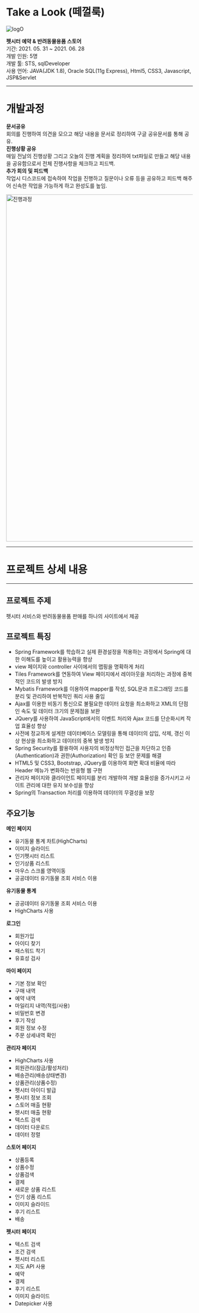 # Take a Look (떼껄룩)

![logO](https://user-images.githubusercontent.com/82743025/126526370-33d97941-8192-4025-825a-099522eef9b9.png)

__펫시터 예약 & 반려동물용품 스토어__   
기간: 2021. 05. 31 ~ 2021. 06. 28  
개발 인원: 5명  
개발 툴: STS, sqlDeveloper  
사용 언어: JAVA(JDK 1.8), Oracle SQL(11g Express), Html5, CSS3, Javascript, JSP&Servlet  

---

# 개발과정    
__문서공유__    
회의를 진행하여 의견을 모으고 해당 내용을 문서로 정리하여 구글 공유문서를 통해 공유.    
__진행상황 공유__    
매일 전날의 진행상황 그리고 오늘의 진행 계획을 정리하여 txt파일로 만들고 해당 내용을 공유함으로서 전체 진행사항을 체크하고 피드백.    
__추가 회의 및 피드백__    
작업시 디스코드에 접속하여 작업을 진행하고 질문이나 오류 등을 공유하고 피드백 해주어 신속한 작업을 가능하게 하고 완성도를 높임.    

<img width="937" alt="진행과정" src="https://user-images.githubusercontent.com/76812787/126892762-4402b793-5c4b-4c99-93f7-53638951e30f.PNG">

---
# 프로젝트 상세 내용  
---
## 프로젝트 주제
펫시터 서비스와 반려동물용품 판매를 하나의 사이트에서 제공
## 프로젝트 특징
- Spring Framework를 학습하고 실제 환경설정을 적용하는 과정에서 Spring에 대한 이해도를 높이고 활용능력을 향상
- view 페이지와 controller 사이에서의 맵핑을 명확하게 처리
- Tiles Framework를 연동하여 View 페이지에서 레이아웃을 처리하는 과정에 중복적인 코드의 발생 방지
- Mybatis Framework를 이용하여 mapper를 작성, SQL문과 프로그래밍 코드를 분리 및 관리하여 반복적인 쿼리 사용 줄임
- Ajax를 이용한 비동기 통신으로 불필요한 데이터 요청을 최소화하고 XML의 단점인 속도 및 데이터 크기의 문제점을 보완
- JQuery를 사용하여 JavaScript에서의 이벤트 처리와 Ajax 코드를 단순화시켜 작업 효율성 향상
- 사전에 정교하게 설계한 데이터베이스 모델링을 통해 데이터의 삽입, 삭제, 갱신 이상 현상을 최소화하고 데이터의 중복 발생 방지
- Spring Security를 활용하여 사용자의 비정상적인 접근을 차단하고 인증 (Authentication)과 권한(Authorization) 확인 등 보안 문제를 해결
- HTML5 및 CSS3, Bootstrap, JQuery를 이용하여 화면 확대 비율에 따라 Header 메뉴가 변화하는 반응형 웹 구현
- 관리자 페이지와 클라이언트 페이지를 분리 개발하여 개발 효율성을 증가시키고 사이트 관리에 대한 유지 보수성을 향상
- Spring의 Transaction 처리를 이용하여 데이터의 무결성을 보장
## 주요기능
**메인 페이지**
- 유기동물 통계 차트(HighCharts)
- 이미지 슬라이드
- 인기펫시터 리스트
- 인기상품 리스트
- 마우스 스크롤 영역이동
- 공공데이터 유기동물 조회 서비스 이용

**유기동물 통계**
- 공공데이터 유기동물 조회 서비스 이용
- HighCharts 사용

**로그인**
- 회원가입 
- 아이디 찾기
- 패스워드 착기
- 유효성 검사

**마이 페이지**
- 기본 정보 확인
- 구매 내역
- 예약 내역
- 마일리지 내역(적립/사용)
- 비밀번호 변경
- 후기 작성
- 회원 정보 수정
- 주문 상세내역 확인

**관리자 페이지**
- HighCharts 사용
- 회원관리(잠금/활성처리)
- 배송관리(배송상태변경)
- 상품관리(상품수정)
- 펫시터 아이디 발급
- 펫시터 정보 조회
- 스토어 매출 현황
- 펫시터 매출 현황
- 텍스트 검색
- 데이터 다운로드
- 데이터 정렬

**스토어 페이지**
- 상품등록
- 상품수정
- 상품검색
- 결제
- 새로운 상품 리스트
- 인기 상품 리스트
- 이미지 슬라이드
- 후기 리스트
- 배송

**펫시터 페이지**
- 텍스트 검색
- 조건 검색
- 펫시터 리스트
- 지도 API 사용
- 예약
- 결제
- 후기 리스트
- 이미지 슬라이드
- Datepicker 사용





